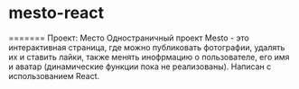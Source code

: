 # mesto-react
=======
Проект: Место
Одностраничный проект Mesto - это интерактивная страница, где можно публиковать фотографии, удалять их и ставить лайки, также менять инофрмацию о пользователе, его имя и аватар (динамические функции пока не реализованы). Написан с использованием React.